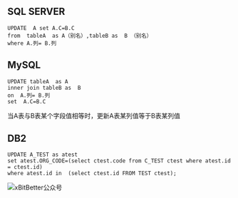 ## SQL SERVER
```
UPDATE  A set A.C=B.C 
from  tableA  as A（别名）,tableB as  B （别名）
where A.列= B.列
```

## MySQL
```
UPDATE tableA  as A
inner join tableB as  B  
on  A.列= B.列
set  A.C=B.C 
```
当A表与B表某个字段值相等时，更新A表某列值等于B表某列值

## DB2
```
UPDATE A_TEST as atest
set atest.ORG_CODE=(select ctest.code from C_TEST ctest where atest.id = ctest.id)
where atest.id in  (select ctest.id FROM TEST ctest);
```

![xBitBetter公众号](https://goohugo.github.io/xbitbetter.png "xBitBetter公众号")
